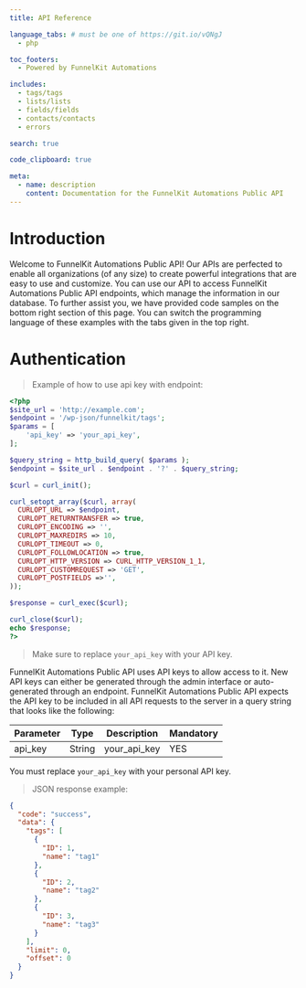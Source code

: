 ```yaml
---
title: API Reference

language_tabs: # must be one of https://git.io/vQNgJ
  - php

toc_footers:
  - Powered by FunnelKit Automations

includes:
  - tags/tags
  - lists/lists
  - fields/fields
  - contacts/contacts
  - errors

search: true

code_clipboard: true

meta:
  - name: description
    content: Documentation for the FunnelKit Automations Public API
---
```


# Introduction

Welcome to FunnelKit Automations Public API! Our APIs are perfected to enable all organizations (of any size) to create powerful integrations that are easy to use and customize. You can use our API to access FunnelKit Automations Public API endpoints, which manage the information in our database.
To further assist you, we have provided code samples on the bottom right section of this page. You can switch the programming language of these examples with the tabs given in the top right.

# Authentication

> Example of how to use api key with endpoint:

```php
<?php
$site_url = 'http://example.com';
$endpoint = '/wp-json/funnelkit/tags';
$params = [
    'api_key' => 'your_api_key',
];

$query_string = http_build_query( $params );
$endpoint = $site_url . $endpoint . '?' . $query_string;

$curl = curl_init();

curl_setopt_array($curl, array(
  CURLOPT_URL => $endpoint,
  CURLOPT_RETURNTRANSFER => true,
  CURLOPT_ENCODING => '',
  CURLOPT_MAXREDIRS => 10,
  CURLOPT_TIMEOUT => 0,
  CURLOPT_FOLLOWLOCATION => true,
  CURLOPT_HTTP_VERSION => CURL_HTTP_VERSION_1_1,
  CURLOPT_CUSTOMREQUEST => 'GET',
  CURLOPT_POSTFIELDS =>'',
));

$response = curl_exec($curl);

curl_close($curl);
echo $response;
?>
```

> Make sure to replace `your_api_key` with your API key.

FunnelKit Automations Public API uses API keys to allow access to it. New API keys can either be generated through the admin interface or auto-generated through an endpoint.
FunnelKit Automations Public API expects the API key to be included in all API requests to the server in a query string that looks like the following:

Parameter | Type | Description | Mandatory
--------- | ----------- | ----------- | -----------
api_key | String | your_api_key | YES

<aside class="notice">
You must replace <code>your_api_key</code> with your personal API key.
</aside>

> JSON response example:

```json
{
  "code": "success",
  "data": {
    "tags": [
      {
        "ID": 1,
        "name": "tag1"
      },
      {
        "ID": 2,
        "name": "tag2"
      },
      {
        "ID": 3,
        "name": "tag3"
      }
    ],
    "limit": 0,
    "offset": 0
  }
}
```

